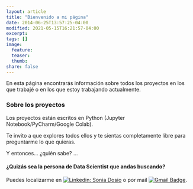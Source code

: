 ```yaml
---
layout: article
title: "Bienvenido a mi página"
date: 2014-06-25T13:57:25-04:00
modified: 2021-05-15T16:21:57-04:00
excerpt:
tags: []
image:
  feature:
  teaser:
  thumb:
share: false
---
```


En esta página encontrarás información sobre todos los proyectos en los que trabajé o en los que estoy trabajando actualmente. 


### Sobre los proyectos

Los proyectos están escritos en Python (Jupyter Notebook/PyCharm/Google Colab). 

Te invito a que explores todos ellos y te sientas completamente libre para preguntarme lo que quieras.

Y entonces... ¿quién sabe? ...



#### ¿Quizás sea la persona de Data Scientist que andas buscando?



Puedes localizarme en [![Linkedin: Sonia Dosio](https://img.shields.io/badge/-soniadosio-blue?style=flat-square&logo=Linkedin&logoColor=white&link=https://www.linkedin.com/in/soniadosio/)](https://www.linkedin.com/in/sonia-dosio-revenga-17812245/) o por mail [![Gmail Badge](https://img.shields.io/badge/-sondr62@gmail.com-c14438?style=flat-square&logo=Gmail&logoColor=white&link=mailto:sondr62@gmail.com)](mailto:sondr62@gmail.com).
